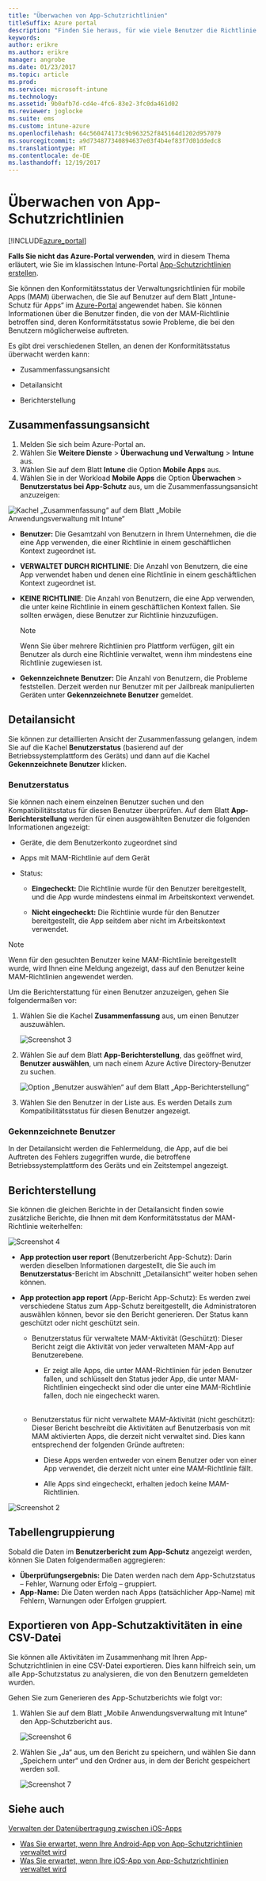 ```yaml
---
title: "Überwachen von App-Schutzrichtlinien"
titleSuffix: Azure portal
description: "Finden Sie heraus, für wie viele Benutzer die Richtlinie gilt, und zeigen Sie weitere Details an.\""
keywords: 
author: erikre
ms.author: erikre
manager: angrobe
ms.date: 01/23/2017
ms.topic: article
ms.prod: 
ms.service: microsoft-intune
ms.technology: 
ms.assetid: 9b0afb7d-cd4e-4fc6-83e2-3fc0da461d02
ms.reviewer: joglocke
ms.suite: ems
ms.custom: intune-azure
ms.openlocfilehash: 64c560474173c9b963252f845164d1202d957079
ms.sourcegitcommit: a9d734877340894637e03f4b4ef83f7d01ddedc8
ms.translationtype: HT
ms.contentlocale: de-DE
ms.lasthandoff: 12/19/2017
---
```

# <a name="how-to-monitor-app-protection-policies"></a>Überwachen von App-Schutzrichtlinien
[!INCLUDE[azure_portal](./includes/azure_portal.md)]

**Falls Sie nicht das Azure-Portal verwenden**, wird in diesem Thema erläutert, wie Sie im klassischen Intune-Portal [App-Schutzrichtlinien erstellen](https://docs.microsoft.com/intune-classic/deploy-use/create-and-deploy-mobile-app-management-policies-with-microsoft-intune).


Sie können den Konformitätsstatus der Verwaltungsrichtlinien für mobile Apps (MAM) überwachen, die Sie auf Benutzer auf dem Blatt „Intune-Schutz für Apps“ im [Azure-Portal](https://portal.azure.com) angewendet haben. Sie können Informationen über die Benutzer finden, die von der MAM-Richtlinie betroffen sind, deren Konformitätsstatus sowie Probleme, die bei den Benutzern möglicherweise auftreten.

Es gibt drei verschiedenen Stellen, an denen der Konformitätsstatus überwacht werden kann:

-   Zusammenfassungsansicht

-   Detailansicht

-   Berichterstellung

## <a name="summary-view"></a>Zusammenfassungsansicht

1. Melden Sie sich beim Azure-Portal an.
2. Wählen Sie **Weitere Dienste** > **Überwachung und Verwaltung** > **Intune** aus.
3. Wählen Sie auf dem Blatt **Intune** die Option **Mobile Apps** aus.
4. Wählen Sie in der Workload **Mobile Apps** die Option **Überwachen** > **Benutzerstatus bei App-Schutz** aus, um die Zusammenfassungsansicht anzuzeigen:

![Kachel „Zusammenfassung“ auf dem Blatt „Mobile Anwendungsverwaltung mit Intune“](./media/app-protection-user-status-summary.png)

-   **Benutzer:** Die Gesamtzahl von Benutzern in Ihrem Unternehmen, die die eine App verwenden, die einer Richtlinie in einem geschäftlichen Kontext zugeordnet ist.

-   **VERWALTET DURCH RICHTLINIE**: Die Anzahl von Benutzern, die eine App verwendet haben und denen eine Richtlinie in einem geschäftlichen Kontext zugeordnet ist.

-   **KEINE RICHTLINIE**: Die Anzahl von Benutzern, die eine App verwenden, die unter keine Richtlinie in einem geschäftlichen Kontext fallen. Sie sollten erwägen, diese Benutzer zur Richtlinie hinzuzufügen.
    > [!NOTE]
    > Wenn Sie über mehrere Richtlinien pro Plattform verfügen, gilt ein Benutzer als durch eine Richtlinie verwaltet, wenn ihm mindestens eine Richtlinie zugewiesen ist.

- **Gekennzeichnete Benutzer:** Die Anzahl von Benutzern, die Probleme feststellen. Derzeit werden nur Benutzer mit per Jailbreak manipulierten Geräten unter **Gekennzeichnete Benutzer** gemeldet.


## <a name="detailed-view"></a>Detailansicht
Sie können zur detaillierten Ansicht der Zusammenfassung gelangen, indem Sie auf die Kachel **Benutzerstatus** (basierend auf der Betriebssystemplattform des Geräts) und dann auf die Kachel **Gekennzeichnete Benutzer** klicken.

### <a name="user-status"></a>Benutzerstatus
Sie können nach einem einzelnen Benutzer suchen und den Kompatibilitätsstatus für diesen Benutzer überprüfen. Auf dem Blatt **App-Berichterstellung** werden für einen ausgewählten Benutzer die folgenden Informationen angezeigt:
- Geräte, die dem Benutzerkonto zugeordnet sind

- Apps mit MAM-Richtlinie auf dem Gerät

- Status:

  - **Eingecheckt:** Die Richtlinie wurde für den Benutzer bereitgestellt, und die App wurde mindestens einmal im Arbeitskontext verwendet.

  - **Nicht eingecheckt:** Die Richtlinie wurde für den Benutzer bereitgestellt, die App seitdem aber nicht im Arbeitskontext verwendet.

>[!NOTE]
> Wenn für den gesuchten Benutzer keine MAM-Richtlinie bereitgestellt wurde, wird Ihnen eine Meldung angezeigt, dass auf den Benutzer keine MAM-Richtlinien angewendet werden.

Um die Berichterstattung für einen Benutzer anzuzeigen, gehen Sie folgendermaßen vor:

1.  Wählen Sie die Kachel **Zusammenfassung** aus, um einen Benutzer auszuwählen.

    ![Screenshot 3](./media/MAM-reporting-6.png)

2. Wählen Sie auf dem Blatt **App-Berichterstellung**, das geöffnet wird, **Benutzer auswählen**, um nach einem Azure Active Directory-Benutzer zu suchen.

    ![Option „Benutzer auswählen“ auf dem Blatt „App-Berichterstellung“](./media/MAM-reporting-2.png)

3. Wählen Sie den Benutzer in der Liste aus. Es werden Details zum Kompatibilitätsstatus für diesen Benutzer angezeigt.

### <a name="flagged-users"></a>Gekennzeichnete Benutzer
In der Detailansicht werden die Fehlermeldung, die App, auf die bei Auftreten des Fehlers zugegriffen wurde, die betroffene Betriebssystemplattform des Geräts und ein Zeitstempel angezeigt.

## <a name="reporting-view"></a>Berichterstellung

Sie können die gleichen Berichte in der Detailansicht finden sowie zusätzliche Berichte, die Ihnen mit dem Konformitätsstatus der MAM-Richtlinie weiterhelfen:

![Screenshot 4](./media/MAM-reporting-7.png)

-   **App protection user report** (Benutzerbericht App-Schutz): Darin werden dieselben Informationen dargestellt, die Sie auch im **Benutzerstatus**-Bericht im Abschnitt „Detailansicht“ weiter hoben sehen können.

-   **App protection app report** (App-Bericht App-Schutz): Es werden zwei verschiedene Status zum App-Schutz bereitgestellt, die Administratoren auswählen können, bevor sie den Bericht generieren. Der Status kann geschützt oder nicht geschützt sein.

    -   Benutzerstatus für verwaltete MAM-Aktivität (Geschützt): Dieser Bericht zeigt die Aktivität von jeder verwalteten MAM-App auf Benutzerebene.

        -   Er zeigt alle Apps, die unter MAM-Richtlinien für jeden Benutzer fallen, und schlüsselt den Status jeder App, die unter MAM-Richtlinien eingecheckt sind oder die unter eine MAM-Richtlinie fallen, doch nie eingecheckt waren.
<br></br>
    -   Benutzerstatus für nicht verwaltete MAM-Aktivität (nicht geschützt): Dieser Bericht beschreibt die Aktivitäten auf Benutzerbasis von mit MAM aktivierten Apps, die derzeit nicht verwaltet sind. Dies kann entsprechend der folgenden Gründe auftreten:

        -   Diese Apps werden entweder von einem Benutzer oder von einer App verwendet, die derzeit nicht unter eine MAM-Richtlinie fällt.

        -   Alle Apps sind eingecheckt, erhalten jedoch keine MAM-Richtlinien.

![Screenshot 2](./media/MAM-reporting-4.png)

## <a name="table-grouping"></a>Tabellengruppierung

Sobald die Daten im **Benutzerbericht zum App-Schutz** angezeigt werden, können Sie Daten folgendermaßen aggregieren:

- **Überprüfungsergebnis:** Die Daten werden nach dem App-Schutzstatus – Fehler, Warnung oder Erfolg – gruppiert.
- **App-Name:** Die Daten werden nach Apps (tatsächlicher App-Name) mit Fehlern, Warnungen oder Erfolgen gruppiert.

## <a name="export-app-protection-activities-to-csv"></a>Exportieren von App-Schutzaktivitäten in eine CSV-Datei

Sie können alle Aktivitäten im Zusammenhang mit Ihren App-Schutzrichtlinien in eine CSV-Datei exportieren. Dies kann hilfreich sein, um alle App-Schutzstatus zu analysieren, die von den Benutzern gemeldeten wurden.

Gehen Sie zum Generieren des App-Schutzberichts wie folgt vor:

1. Wählen Sie auf dem Blatt „Mobile Anwendungsverwaltung mit Intune“ den App-Schutzbericht aus.

    ![Screenshot 6](./media/app-protection-report-csv-2.png)

2. Wählen Sie „Ja“ aus, um den Bericht zu speichern, und wählen Sie dann „Speichern unter“ und den Ordner aus, in dem der Bericht gespeichert werden soll.

    ![Screenshot 7](./media/app-protection-report-csv-1.png)

## <a name="see-also"></a>Siehe auch
[Verwalten der Datenübertragung zwischen iOS-Apps](data-transfer-between-apps-manage-ios.md)

* [Was Sie erwartet, wenn Ihre Android-App von App-Schutzrichtlinien verwaltet wird](app-protection-enabled-apps-android.md)
* [Was Sie erwartet, wenn Ihre iOS-App von App-Schutzrichtlinien verwaltet wird](app-protection-enabled-apps-ios.md)

